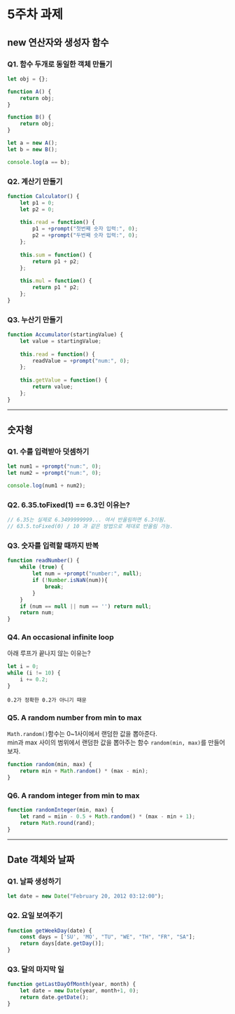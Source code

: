 # 5주차 과제

## new 연산자와 생성자 함수

### Q1. 함수 두개로 동일한 객체 만들기

```javascript
let obj = {};

function A() {
    return obj;
}

function B() {
    return obj;
}

let a = new A();
let b = new B();

console.log(a == b);
```

### Q2. 계산기 만들기

```javascript
function Calculator() {
    let p1 = 0;
    let p2 = 0;
    
    this.read = function() {
		p1 = +prompt("첫번째 숫자 입력:", 0);
		p2 = +prompt("두번째 숫자 입력:", 0);
    };
    
    this.sum = function() {
        return p1 + p2;
    };
    
    this.mul = function() {
        return p1 * p2;
    };
}
```

### Q3. 누산기 만들기

```javascript
function Accumulator(startingValue) {
    let value = startingValue;
    
    this.read = function() {
        readValue = +prompt("num:", 0);
    };
    
    this.getValue = function() {
        return value;
    };
}
```

---

## 숫자형

### Q1. 수를 입력받아 덧셈하기

```javascript
let num1 = +prompt("num:", 0);
let num2 = +prompt("num:", 0);

console.log(num1 + num2);
```

### Q2. 6.35.toFixed(1) == 6.3인 이유는?

```javascript
// 6.35는 실제로 6.3499999999... 여서 반올림하면 6.3이됨.
// 63.5.toFixed(0) / 10 과 같은 방법으로 제대로 반올림 가능.
```

### Q3. 숫자를 입력할 때까지 반복

```javascript
function readNumber() {
	while (true) {
		let num = +prompt("number:", null);
		if (!Number.isNaN(num)){
			break;
        } 
	}
    if (num == null || num == '') return null;
    return num;
}
```

### Q4. An occasional infinite loop

아래 루프가 끝나지 않는 이유는?

```javascript
let i = 0;
while (i != 10) {
    i += 0.2;
}
```

```
0.2가 정확한 0.2가 아니기 때문
```

### Q5. A random number from min  to max

`Math.random()`함수는 0~1사이에서 랜덤한 값을 뽑아준다.  
min과 max 사이의 범위에서 랜덤한 값을 뽑아주는 함수 `random(min, max)`를 만들어보자.

```javascript
function random(min, max) {
    return min + Math.random() * (max - min);
}
```

### Q6. A random integer from min to max

```javascript
function randomInteger(min, max) {
    let rand = miin - 0.5 + Math.random() * (max - min + 1);
    return Math.round(rand);
}
```

---

## Date 객체와 날짜

### Q1. 날짜 생성하기

```javascript
let date = new Date("February 20, 2012 03:12:00");
```

### Q2. 요일 보여주기

```javascript
function getWeekDay(date) {
    const days = ['SU', 'MO', "TU", "WE", "TH", "FR", "SA"];
    return days[date.getDay()];
}
```



### Q3. 달의 마지막 일

```javascript
function getLastDayOfMonth(year, month) {
    let date = new Date(year, month+1, 0);
    return date.getDate();
}
```

